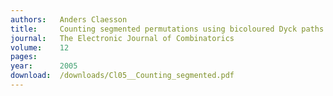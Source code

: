 ```yaml
---
authors:   Anders Claesson
title:     Counting segmented permutations using bicoloured Dyck paths
journal:   The Electronic Journal of Combinatorics
volume:    12
pages:     
year:      2005
download:  /downloads/Cl05__Counting_segmented.pdf
---
```

